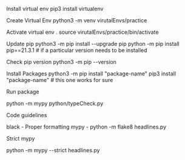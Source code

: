 

Install virtual env
  pip3 install virtualenv



Create Virtual Env
  python3 -m venv virutalEnvs/practice

Activate virtual env .
  source virutalEnvs/practice/bin/activate

Update pip 
  python3 -m pip install --upgrade pip
  python -m pip install pip==21.3.1  # if a particular version needs to be installed 

Check pip version 
  python3 -m pip --version

Install Packages
  python3 -m pip install "package-name"
  pip3 install "package-name"  # this one works for sure 



Run package

python -m mypy python/typeCheck.py

Code guidelines

black - Proper formatting
mypy -
python -m flake8 headlines.py


Strict mypy 

python -m mypy --strict headlines.py




